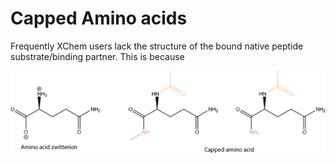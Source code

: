 # Capped Amino acids

Frequently XChem users lack the structure of the bound native peptide substrate/binding partner.
This is because 


![capped](../images/capped.png)